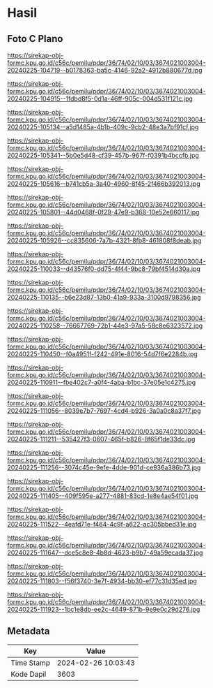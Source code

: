 # Hasil

## Foto C Plano

https://sirekap-obj-formc.kpu.go.id/c56c/pemilu/pdpr/36/74/02/10/03/3674021003004-20240225-104719--b0178363-ba5c-4146-92a2-4912b880677d.jpg

https://sirekap-obj-formc.kpu.go.id/c56c/pemilu/pdpr/36/74/02/10/03/3674021003004-20240225-104915--1fdbd8f5-0d1a-46ff-905c-004d531f121c.jpg

https://sirekap-obj-formc.kpu.go.id/c56c/pemilu/pdpr/36/74/02/10/03/3674021003004-20240225-105134--a5d1485a-4b1b-409c-9cb2-48e3a7bf91cf.jpg

https://sirekap-obj-formc.kpu.go.id/c56c/pemilu/pdpr/36/74/02/10/03/3674021003004-20240225-105341--5b0e5d48-cf39-457b-967f-f0391b4bccfb.jpg

https://sirekap-obj-formc.kpu.go.id/c56c/pemilu/pdpr/36/74/02/10/03/3674021003004-20240225-105616--b741cb5a-3a40-4960-8f45-2f466b392013.jpg

https://sirekap-obj-formc.kpu.go.id/c56c/pemilu/pdpr/36/74/02/10/03/3674021003004-20240225-105801--44d0468f-0f29-47e9-b368-10e52e660117.jpg

https://sirekap-obj-formc.kpu.go.id/c56c/pemilu/pdpr/36/74/02/10/03/3674021003004-20240225-105926--cc835606-7a7b-4321-8fb8-461808f8deab.jpg

https://sirekap-obj-formc.kpu.go.id/c56c/pemilu/pdpr/36/74/02/10/03/3674021003004-20240225-110033--d43576f0-dd75-4f44-9bc8-79bf4514d30a.jpg

https://sirekap-obj-formc.kpu.go.id/c56c/pemilu/pdpr/36/74/02/10/03/3674021003004-20240225-110135--b6e23d87-13b0-41a9-933a-3100d9798356.jpg

https://sirekap-obj-formc.kpu.go.id/c56c/pemilu/pdpr/36/74/02/10/03/3674021003004-20240225-110258--76667769-72b1-44e3-97a5-58c8e6323572.jpg

https://sirekap-obj-formc.kpu.go.id/c56c/pemilu/pdpr/36/74/02/10/03/3674021003004-20240225-110450--f0a4951f-f242-491e-8016-54d7f6e2284b.jpg

https://sirekap-obj-formc.kpu.go.id/c56c/pemilu/pdpr/36/74/02/10/03/3674021003004-20240225-110911--fbe402c7-a0f4-4aba-b1bc-37e05e1c4275.jpg

https://sirekap-obj-formc.kpu.go.id/c56c/pemilu/pdpr/36/74/02/10/03/3674021003004-20240225-111056--8039e7b7-7697-4cd4-b926-3a0a0c8a37f7.jpg

https://sirekap-obj-formc.kpu.go.id/c56c/pemilu/pdpr/36/74/02/10/03/3674021003004-20240225-111211--535427f3-0607-465f-b826-8f65f1de33dc.jpg

https://sirekap-obj-formc.kpu.go.id/c56c/pemilu/pdpr/36/74/02/10/03/3674021003004-20240225-111256--3074c45e-9efe-4dde-901d-ce936a386b73.jpg

https://sirekap-obj-formc.kpu.go.id/c56c/pemilu/pdpr/36/74/02/10/03/3674021003004-20240225-111405--409f595e-a277-4881-83cd-1e8e4ae54f01.jpg

https://sirekap-obj-formc.kpu.go.id/c56c/pemilu/pdpr/36/74/02/10/03/3674021003004-20240225-111522--4eafd71e-f464-4c9f-a622-ac305bbed31e.jpg

https://sirekap-obj-formc.kpu.go.id/c56c/pemilu/pdpr/36/74/02/10/03/3674021003004-20240225-111647--dce5c8e8-4b8d-4623-b9b7-49a59ecada37.jpg

https://sirekap-obj-formc.kpu.go.id/c56c/pemilu/pdpr/36/74/02/10/03/3674021003004-20240225-111803--f56f3740-3e7f-4934-bb30-ef77c31d35ed.jpg

https://sirekap-obj-formc.kpu.go.id/c56c/pemilu/pdpr/36/74/02/10/03/3674021003004-20240225-111923--1bc1e8db-ee2c-4649-871b-9e9e0c29d276.jpg


## Metadata

| Key        | Value               |
| ---------- | ------------------- |
| Time Stamp | 2024-02-26 10:03:43 |
| Kode Dapil | 3603                |



